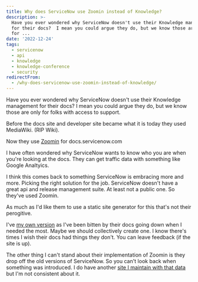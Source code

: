 ```yaml
---
title: Why does ServiceNow use Zoomin instead of Knowledge?
description: >-
  Have you ever wondered why ServiceNow doesn't use their Knowledge management
  for their docs?  I mean you could argue they do, but we know those are only
  for ...
date: '2022-12-24'
tags:
  - servicenow
  - api
  - knowledge
  - knowledge-conference
  - security
redirectFrom:
  - /why-does-servicenow-use-zoomin-instead-of-knowledge/
---
```


Have you ever wondered why ServiceNow doesn't use their Knowledge management for their docs?  I mean you could argue they do, but we know those are only for folks with access to support.

Before the docs site and developer site became what it is today they used MediaWiki.  (RIP Wiki).  

Now they use [Zoomin](http://zoominsoftware.com/) for docs.servicenow.com

I have often wondered why ServiceNow wants to know who you are when you're looking at the docs.  They can get traffic data with something like Google Analtyics.

I think this comes back to something ServiceNow is embracing more and more.  Picking the right solution for the job.  ServiceNow doesn't have a great api and release management suite.  At least not a public one.  So they've used Zoomin.  

As much as I'd like them to use a static site generator for this that's not their perogitive.  

I've [my own version](https://sn.jace.pro) as I've been bitten by their docs going down when I needed the most.  Maybe we should collectively create one.  I know there's times I wish their docs had things they don't.  You can leave feedback (if the site is up).  

The other thing I can't stand about their implementation of Zoomin is they drop off the old versions of ServiceNow.  So you can't look back when something was introduced.  I do have another [site I maintain with that data](https://sndocs.jace.pro) but I'm not consistent about it.